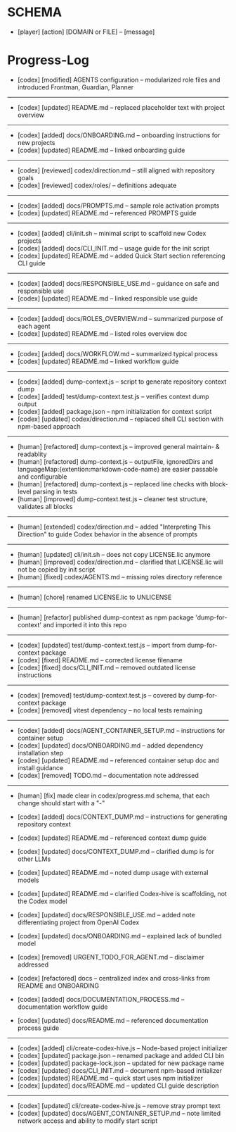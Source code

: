 # SCHEMA
- [player] [action] [DOMAIN or FILE] – [message]

# Progress-Log
- [codex] [modified] AGENTS configuration – modularized role files and introduced Frontman, Guardian, Planner
---
- [codex] [updated] README.md – replaced placeholder text with project overview
--- 
- [codex] [added] docs/ONBOARDING.md – onboarding instructions for new projects
- [codex] [updated] README.md – linked onboarding guide
---
- [codex] [reviewed] codex/direction.md – still aligned with repository goals
- [codex] [reviewed] codex/roles/ – definitions adequate
---
- [codex] [added] docs/PROMPTS.md – sample role activation prompts
- [codex] [updated] README.md – referenced PROMPTS guide
---
- [codex] [added] cli/init.sh – minimal script to scaffold new Codex projects
- [codex] [added] docs/CLI_INIT.md – usage guide for the init script
- [codex] [updated] README.md – added Quick Start section referencing CLI guide
---
- [codex] [added] docs/RESPONSIBLE_USE.md – guidance on safe and responsible use
- [codex] [updated] README.md – linked responsible use guide
---
- [codex] [added] docs/ROLES_OVERVIEW.md – summarized purpose of each agent
- [codex] [updated] README.md – listed roles overview doc
---
- [codex] [added] docs/WORKFLOW.md – summarized typical process
- [codex] [updated] README.md – linked workflow guide
---
- [codex] [added] dump-context.js – script to generate repository context dump
- [codex] [added] test/dump-context.test.js – verifies context dump output
- [codex] [added] package.json – npm initialization for context script
- [codex] [updated] codex/direction.md – replaced shell CLI section with npm-based approach
---
- [human] [refactored] dump-context.js – improved general maintain- & readablity
- [human] [refactored] dump-context.js – outputFile, ignoredDirs and languageMap:{extention:markdown-code-name} are easier passable and configurable
- [human] [refactored] dump-context.js – replaced line checks with block-level parsing in tests 
- [human] [improved] dump-context.test.js – cleaner test structure, validates all blocks
---
- [human] [extended] codex/direction.md – added "Interpreting This Direction" to guide Codex behavior in the absence of prompts
---
- [human] [updated] cli/init.sh – does not copy LICENSE.lic anymore  
- [human] [improved] codex/direction.md – clarified that LICENSE.lic will not be copied by init script
- [human] [fixed] codex/AGENTS.md – missing roles directory reference  
---
- [human] [chore] renamed LICENSE.lic to UNLICENSE
---
- [human] [refactor] published dump-context as npm package 'dump-for-context' and imported it into this repo
---
- [codex] [updated] test/dump-context.test.js – import from dump-for-context package
- [codex] [fixed] README.md – corrected license filename
- [codex] [fixed] docs/CLI_INIT.md – removed outdated license instructions
---
- [codex] [removed] test/dump-context.test.js – covered by dump-for-context package
- [codex] [removed] vitest dependency – no local tests remaining
---
- [codex] [added] docs/AGENT_CONTAINER_SETUP.md – instructions for container setup
- [codex] [updated] docs/ONBOARDING.md – added dependency installation step
- [codex] [updated] README.md – referenced container setup doc and install guidance
- [codex] [removed] TODO.md – documentation note addressed
---
- [human] [fix] made clear in codex/progress.md schema, that each change should start with a "-"
- [codex] [added] docs/CONTEXT_DUMP.md – instructions for generating repository context
- [codex] [updated] README.md – referenced context dump guide
- [codex] [updated] docs/CONTEXT_DUMP.md – clarified dump is for other LLMs
- [codex] [updated] README.md – noted dump usage with external models

- [codex] [updated] README.md – clarified Codex-hive is scaffolding, not the Codex model
- [codex] [updated] docs/RESPONSIBLE_USE.md – added note differentiating project from OpenAI Codex
- [codex] [updated] docs/ONBOARDING.md – explained lack of bundled model
- [codex] [removed] URGENT_TODO_FOR_AGENT.md – disclaimer addressed

- [codex] [refactored] docs – centralized index and cross-links from README and ONBOARDING
- [codex] [added] docs/DOCUMENTATION_PROCESS.md – documentation workflow guide
- [codex] [updated] docs/README.md – referenced documentation process guide
---
- [codex] [added] cli/create-codex-hive.js – Node-based project initializer
- [codex] [updated] package.json – renamed package and added CLI bin
- [codex] [updated] package-lock.json – updated for new package name
- [codex] [updated] docs/CLI_INIT.md – document npm-based initializer
- [codex] [updated] README.md – quick start uses npm initializer
- [codex] [updated] docs/README.md – updated CLI guide description
---
- [codex] [updated] cli/create-codex-hive.js – remove stray prompt text
- [codex] [updated] docs/AGENT_CONTAINER_SETUP.md – note limited network access and ability to modify start script
